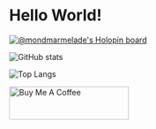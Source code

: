 # Hello World! 

[![@mondmarmelade's Holopin board](https://holopin.io/api/user/board?user=mondmarmelade)](https://holopin.io/@mondmarmelade)

![GitHub stats](https://github-readme-stats.vercel.app/api?username=mondmarmelade&theme=dark)

![Top Langs](https://github-readme-stats.vercel.app/api/top-langs/?username=mondmarmelade&layout=compact&theme=dark)

<!--<div align="center">-->
<a href="https://www.buymeacoffee.com/Mondmarmelade" target="_blank"><img src="https://cdn.buymeacoffee.com/buttons/v2/default-yellow.png" alt="Buy Me A Coffee" style="height: 60px !important;width: 217px !important;"></a>
<!--</div>-->
